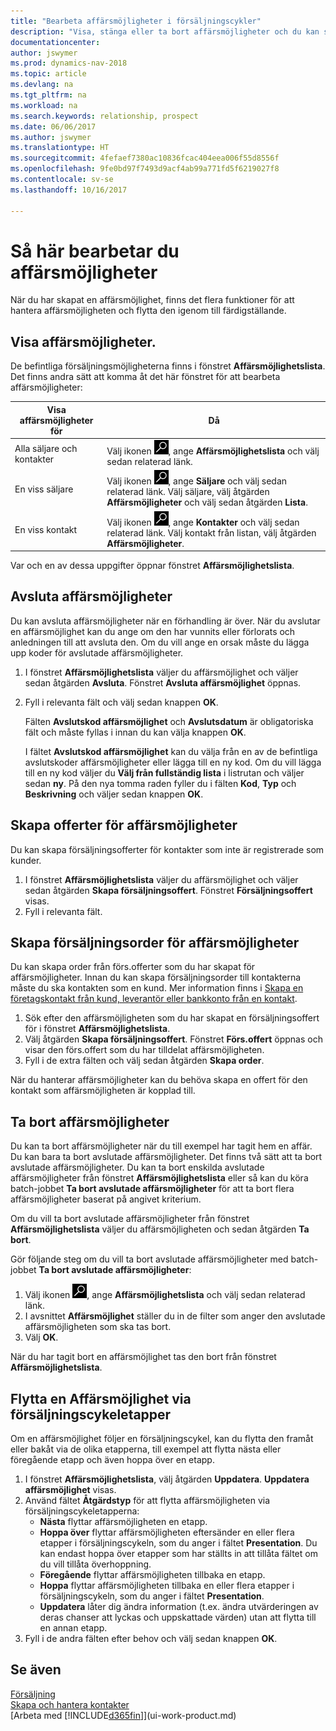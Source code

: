 ```yaml
---
title: "Bearbeta affärsmöjligheter i försäljningscykler"
description: "Visa, stänga eller ta bort affärsmöjligheter och du kan skapa offerter och försäljningsorder för affärsmöjligheter och flytta en affärsmöjlighet genom försäljningscykelns olika faser."
documentationcenter: 
author: jswymer
ms.prod: dynamics-nav-2018
ms.topic: article
ms.devlang: na
ms.tgt_pltfrm: na
ms.workload: na
ms.search.keywords: relationship, prospect
ms.date: 06/06/2017
ms.author: jswymer
ms.translationtype: HT
ms.sourcegitcommit: 4fefaef7380ac10836fcac404eea006f55d8556f
ms.openlocfilehash: 9fe0bd97f7493d9acf4ab99a771fd5f6219027f8
ms.contentlocale: sv-se
ms.lasthandoff: 10/16/2017

---
```

# <a name="how-to-process-sales-opportunities"></a>Så här bearbetar du affärsmöjligheter
När du har skapat en affärsmöjlighet, finns det flera funktioner för att hantera affärsmöjligheten och flytta den igenom till färdigställande.

## <a name="to-view-opportunities"></a>Visa affärsmöjligheter.
De befintliga försäljningsmöjligheterna finns i fönstret **Affärsmöjlighetslista**. Det finns andra sätt att komma åt det här fönstret för att bearbeta affärsmöjligheter:

| Visa affärsmöjligheter för | Då |
| --- | --- |
| Alla säljare och kontakter |Välj ikonen ![Söka efter sida eller rapport](media/ui-search/search_small.png "ikonen Söka efter sida eller rapport"), ange **Affärsmöjlighetslista** och välj sedan relaterad länk. |
| En viss säljare |Välj ikonen ![Söka efter sida eller rapport](media/ui-search/search_small.png "ikonen Söka efter sida eller rapport"), ange **Säljare** och välj sedan relaterad länk. Välj säljare, välj åtgärden **Affärsmöjligheter** och välj sedan åtgärden **Lista**. |
| En viss kontakt |Välj ikonen ![Söka efter sida eller rapport](media/ui-search/search_small.png "ikonen Söka efter sida eller rapport"), ange **Kontakter** och välj sedan relaterad länk. Välj kontakt från listan, välj åtgärden **Affärsmöjligheter**. |

Var och en av dessa uppgifter öppnar fönstret **Affärsmöjlighetslista**.

## <a name="to-close-opportunities"></a>Avsluta affärsmöjligheter
Du kan avsluta affärsmöjligheter när en förhandling är över. När du avslutar en affärsmöjlighet kan du ange om den har vunnits eller förlorats och anledningen till att avsluta den. Om du vill ange en orsak måste du lägga upp koder för avslutade affärsmöjligheter.

1. I fönstret **Affärsmöjlighetslista** väljer du affärsmöjlighet och väljer sedan åtgärden **Avsluta**. Fönstret **Avsluta affärsmöjlighet** öppnas.
2. Fyll i relevanta fält och välj sedan knappen **OK**.

   Fälten **Avslutskod affärsmöjlighet** och **Avslutsdatum** är obligatoriska fält och måste fyllas i innan du kan välja knappen **OK**.

   I fältet **Avslutskod affärsmöjlighet** kan du välja från en av de befintliga avslutskoder affärsmöjligheter eller lägga till en ny kod. Om du vill lägga till en ny kod väljer du **Välj från fullständig lista** i listrutan och väljer sedan **ny**. På den nya tomma raden fyller du i fälten **Kod**, **Typ** och **Beskrivning** och väljer sedan knappen **OK**.

## <a name="to-create-quotes-for-opportunities"></a>Skapa offerter för affärsmöjligheter
Du kan skapa försäljningsofferter för kontakter som inte är registrerade som kunder.

1. I fönstret **Affärsmöjlighetslista** väljer du affärsmöjlighet och väljer sedan åtgärden **Skapa försäljningsoffert**. Fönstret **Försäljningsoffert** visas.
2. Fyll i relevanta fält.

## <a name="to-create-sales-orders-for-opportunities"></a>Skapa försäljningsorder för affärsmöjligheter
Du kan skapa order från förs.offerter som du har skapat för affärsmöjligheter. Innan du kan skapa försäljningsorder till kontakterna måste du ska kontakten som en kund. Mer information finns i [Skapa en företagskontakt från kund, leverantör eller bankkonto från en kontakt](marketing-how-create-contacts-new-customers-vendors-bank-accounts.md).

1. Sök efter den affärsmöjligheten som du har skapat en försäljningsoffert för i fönstret **Affärsmöjlighetslista**.
2. Välj åtgärden **Skapa försäljningsoffert**. Fönstret **Förs.offert** öppnas och visar den förs.offert som du har tilldelat affärsmöjligheten.
3. Fyll i de extra fälten och välj sedan åtgärden **Skapa order**.

När du hanterar affärsmöjligheter kan du behöva skapa en offert för den kontakt som affärsmöjligheten är kopplad till.

## <a name="to-delete-opportunities"></a>Ta bort affärsmöjligheter
Du kan ta bort affärsmöjligheter när du till exempel har tagit hem en affär. Du kan bara ta bort avslutade affärsmöjligheter. Det finns två sätt att ta bort avslutade affärsmöjligheter. Du kan ta bort enskilda avslutade affärsmöjligheter från fönstret **Affärsmöjlighetslista** eller så kan du köra batch-jobbet **Ta bort avslutade affärsmöjligheter** för att ta bort flera affärsmöjligheter baserat på angivet kriterium.

Om du vill ta bort avslutade affärsmöjligheter från fönstret **Affärsmöjlighetslista** väljer du affärsmöjligheten och sedan åtgärden **Ta bort**.

Gör följande steg om du vill ta bort avslutade affärsmöjligheter med batch-jobbet **Ta bort avslutade affärsmöjligheter**:

1. Välj ikonen ![Söka efter sida eller rapport](media/ui-search/search_small.png "ikonen Söka efter sida eller rapport"), ange **Affärsmöjlighetslista** och välj sedan relaterad länk.
2. I avsnittet **Affärsmöjlighet** ställer du in de filter som anger den avslutade affärsmöjligheten som ska tas bort.
3. Välj **OK**.

När du har tagit bort en affärsmöjlighet tas den bort från fönstret **Affärsmöjlighetslista**.

## <a name="to-move-an-opportunity-through-sales-cycle-stages"></a>Flytta en Affärsmöjlighet via försäljningscykeletapper
Om en affärsmöjlighet följer en försäljningscykel, kan du flytta den framåt eller bakåt via de olika etapperna, till exempel att flytta nästa eller föregående etapp och även hoppa över en etapp.

1. I fönstret **Affärsmöjlighetslista**, välj åtgärden **Uppdatera**. **Uppdatera affärsmöjlighet** visas.
2. Använd fältet **Åtgärdstyp** för att flytta affärsmöjligheten via försäljningscykeletapperna:
   * **Nästa** flyttar affärsmöjligheten en etapp.
   * **Hoppa över** flyttar affärsmöjligheten eftersänder en eller flera etapper i försäljningscykeln, som du anger i fältet **Presentation**. Du kan endast hoppa över etapper som har ställts in att tillåta fältet om du vill tillåta överhoppning.
   * **Föregående** flyttar affärsmöjligheten tillbaka en etapp.
   * **Hoppa** flyttar affärsmöjligheten tillbaka en eller flera etapper i försäljningscykeln, som du anger i fältet **Presentation**.
   * **Uppdatera** låter dig ändra information (t.ex. ändra utvärderingen av deras chanser att lyckas och uppskattade värden) utan att flytta till en annan etapp.
3. Fyll i de andra fälten efter behov och välj sedan knappen **OK**.

## <a name="see-also"></a>Se även
[Försäljning](sales-manage-sales.md)  
[Skapa och hantera kontakter](marketing-contacts.md)  
[Arbeta med [!INCLUDE[d365fin](includes/d365fin_md.md)]](ui-work-product.md)

